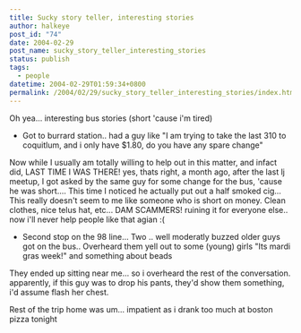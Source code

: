 ```yaml
---
title: Sucky story teller, interesting stories
author: halkeye
post_id: "74"
date: 2004-02-29
post_name: sucky_story_teller_interesting_stories
status: publish
tags:
  - people
datetime: 2004-02-29T01:59:34+0800
permalink: /2004/02/29/sucky_story_teller_interesting_stories/index.html
---
```


Oh yea... interesting bus stories (short 'cause i'm tired)

* Got to burrard station.. had a guy like "I am trying to take the last 310 to coquitlum, and i only have $1.80, do you have any spare change"  

Now while I usually am totally willing to help out in this matter, and infact did, LAST TIME I WAS THERE! yes, thats right, a month ago, after the last lj meetup, I got asked by the same guy for some change for the bus, 'cause he was short.... This time I noticed he actually put out a half smoked cig... This really doesn't seem to me like someone who is short on money. Clean clothes, nice telus hat, etc... DAM SCAMMERS! ruining it for everyone else.. now i'll never help people like that agian :(

* Second stop on the 98 line... Two .. well moderatly buzzed older guys got on the bus.. Overheard them yell out to some (young) girls "Its mardi gras week!" and something about beads  

They ended up sitting near me... so i overheard the rest of the conversation. apparently, if this guy was to drop his pants, they'd show them something, i'd assume flash her chest.

Rest of the trip home was um... impatient as i drank too much at boston pizza tonight
